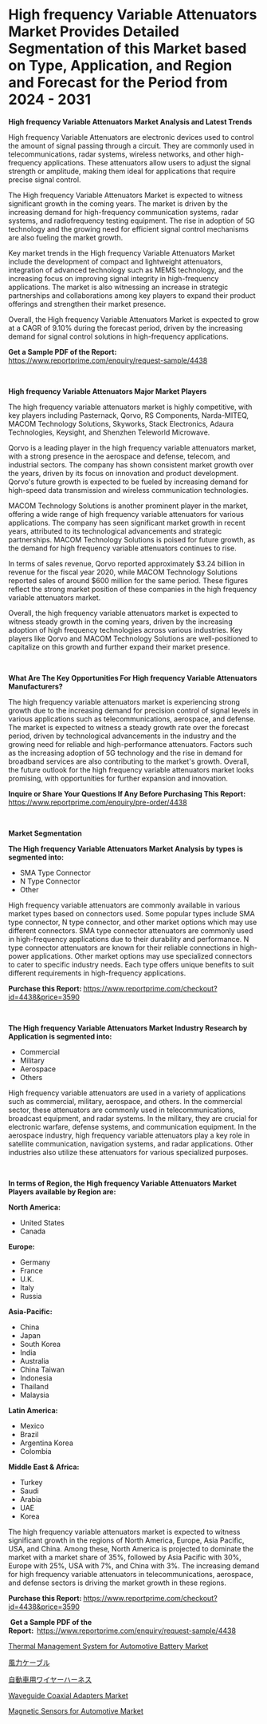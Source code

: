 <p><h1>High frequency Variable Attenuators Market Provides Detailed Segmentation of this Market based on Type, Application, and Region and Forecast for the Period from 2024 - 2031</h1></p><p><strong>High frequency Variable Attenuators Market Analysis and Latest Trends</strong></p>
<p><p>High frequency Variable Attenuators are electronic devices used to control the amount of signal passing through a circuit. They are commonly used in telecommunications, radar systems, wireless networks, and other high-frequency applications. These attenuators allow users to adjust the signal strength or amplitude, making them ideal for applications that require precise signal control.</p><p>The High frequency Variable Attenuators Market is expected to witness significant growth in the coming years. The market is driven by the increasing demand for high-frequency communication systems, radar systems, and radiofrequency testing equipment. The rise in adoption of 5G technology and the growing need for efficient signal control mechanisms are also fueling the market growth.</p><p>Key market trends in the High frequency Variable Attenuators Market include the development of compact and lightweight attenuators, integration of advanced technology such as MEMS technology, and the increasing focus on improving signal integrity in high-frequency applications. The market is also witnessing an increase in strategic partnerships and collaborations among key players to expand their product offerings and strengthen their market presence.</p><p>Overall, the High frequency Variable Attenuators Market is expected to grow at a CAGR of 9.10% during the forecast period, driven by the increasing demand for signal control solutions in high-frequency applications.</p></p>
<p><strong>Get a Sample PDF of the Report:&nbsp;</strong> <a href="https://www.reportprime.com/enquiry/request-sample/4438">https://www.reportprime.com/enquiry/request-sample/4438</a></p>
<p>&nbsp;</p>
<p><strong>High frequency Variable Attenuators Major Market Players</strong></p>
<p><p>The high frequency variable attenuators market is highly competitive, with key players including Pasternack, Qorvo, RS Components, Narda-MITEQ, MACOM Technology Solutions, Skyworks, Stack Electronics, Adaura Technologies, Keysight, and Shenzhen Teleworld Microwave. </p><p>Qorvo is a leading player in the high frequency variable attenuators market, with a strong presence in the aerospace and defense, telecom, and industrial sectors. The company has shown consistent market growth over the years, driven by its focus on innovation and product development. Qorvo's future growth is expected to be fueled by increasing demand for high-speed data transmission and wireless communication technologies.</p><p>MACOM Technology Solutions is another prominent player in the market, offering a wide range of high frequency variable attenuators for various applications. The company has seen significant market growth in recent years, attributed to its technological advancements and strategic partnerships. MACOM Technology Solutions is poised for future growth, as the demand for high frequency variable attenuators continues to rise.</p><p>In terms of sales revenue, Qorvo reported approximately $3.24 billion in revenue for the fiscal year 2020, while MACOM Technology Solutions reported sales of around $600 million for the same period. These figures reflect the strong market position of these companies in the high frequency variable attenuators market.</p><p>Overall, the high frequency variable attenuators market is expected to witness steady growth in the coming years, driven by the increasing adoption of high frequency technologies across various industries. Key players like Qorvo and MACOM Technology Solutions are well-positioned to capitalize on this growth and further expand their market presence.</p></p>
<p>&nbsp;</p>
<p><strong>What Are The Key Opportunities For High frequency Variable Attenuators Manufacturers?</strong></p>
<p><p>The high frequency variable attenuators market is experiencing strong growth due to the increasing demand for precision control of signal levels in various applications such as telecommunications, aerospace, and defense. The market is expected to witness a steady growth rate over the forecast period, driven by technological advancements in the industry and the growing need for reliable and high-performance attenuators. Factors such as the increasing adoption of 5G technology and the rise in demand for broadband services are also contributing to the market's growth. Overall, the future outlook for the high frequency variable attenuators market looks promising, with opportunities for further expansion and innovation.</p></p>
<p><strong>Inquire or Share Your Questions If Any Before Purchasing This Report:</strong> <a href="https://www.reportprime.com/enquiry/pre-order/4438">https://www.reportprime.com/enquiry/pre-order/4438</a></p>
<p>&nbsp;</p>
<p><strong>Market Segmentation</strong></p>
<p><strong>The High frequency Variable Attenuators Market Analysis by types is segmented into:</strong></p>
<p><ul><li>SMA Type Connector</li><li>N Type Connector</li><li>Other</li></ul></p>
<p><p>High frequency variable attenuators are commonly available in various market types based on connectors used. Some popular types include SMA type connector, N type connector, and other market options which may use different connectors. SMA type connector attenuators are commonly used in high-frequency applications due to their durability and performance. N type connector attenuators are known for their reliable connections in high-power applications. Other market options may use specialized connectors to cater to specific industry needs. Each type offers unique benefits to suit different requirements in high-frequency applications.</p></p>
<p><strong>Purchase this Report:&nbsp;</strong><a href="https://www.reportprime.com/checkout?id=4438&price=3590">https://www.reportprime.com/checkout?id=4438&price=3590</a></p>
<p>&nbsp;</p>
<p><strong>The High frequency Variable Attenuators Market Industry Research by Application is segmented into:</strong></p>
<p><ul><li>Commercial</li><li>Military</li><li>Aerospace</li><li>Others</li></ul></p>
<p><p>High frequency variable attenuators are used in a variety of applications such as commercial, military, aerospace, and others. In the commercial sector, these attenuators are commonly used in telecommunications, broadcast equipment, and radar systems. In the military, they are crucial for electronic warfare, defense systems, and communication equipment. In the aerospace industry, high frequency variable attenuators play a key role in satellite communication, navigation systems, and radar applications. Other industries also utilize these attenuators for various specialized purposes.</p></p>
<p>&nbsp;</p>
<p><strong>In terms of Region, the High frequency Variable Attenuators Market Players available by Region are:</strong></p>
<p>
    <p> <strong> North America: </strong>
        <ul>
            <li>United States</li>
            <li>Canada</li>
        </ul>
        </p> 
    <p> <strong> Europe: </strong>
        <ul>
            <li>Germany</li>
            <li>France</li>
            <li>U.K.</li>
            <li>Italy</li>
            <li>Russia</li>
        </ul>
        </p> 
    <p> <strong> Asia-Pacific: </strong>
        <ul>
            <li>China</li>
            <li>Japan</li>
            <li>South Korea</li>
            <li>India</li>
            <li>Australia</li>
            <li>China Taiwan</li>
            <li>Indonesia</li>
            <li>Thailand</li>
            <li>Malaysia</li>
        </ul>
        </p> 
    <p> <strong> Latin America: </strong>
        <ul>
            <li>Mexico</li>
            <li>Brazil</li>
            <li>Argentina Korea</li>
            <li>Colombia</li>
        </ul>
        </p> 
    <p> <strong> Middle East & Africa: </strong>
        <ul>
            <li>Turkey</li>
            <li>Saudi</li>
            <li>Arabia</li>
            <li>UAE</li>
            <li>Korea</li>
        </ul>
    </p>
    </p>
<p><p>The high frequency variable attenuators market is expected to witness significant growth in the regions of North America, Europe, Asia Pacific, USA, and China. Among these, North America is projected to dominate the market with a market share of 35%, followed by Asia Pacific with 30%, Europe with 25%, USA with 7%, and China with 3%. The increasing demand for high frequency variable attenuators in telecommunications, aerospace, and defense sectors is driving the market growth in these regions.</p></p>
<p><strong>Purchase this Report: </strong><a href="https://www.reportprime.com/checkout?id=4438&price=3590">https://www.reportprime.com/checkout?id=4438&price=3590</a></p>
<p>&nbsp;<strong>Get a Sample PDF of the Report:&nbsp;&nbsp;</strong><a href="https://www.reportprime.com/enquiry/request-sample/4438">https://www.reportprime.com/enquiry/request-sample/4438</a></p>
<p><strong></strong></p>
<p><p><a href="https://issuu.com/reportprime-2/docs/thermal-management-system-for-automotive-battery-m">Thermal Management System for Automotive Battery Market</a></p><p><a href="https://github.com/dadanedu33/Market-Research-Report-List-1/blob/main/222497915201.md">風力ケーブル</a></p><p><a href="https://github.com/ihabdkwlxs948/Market-Research-Report-List-1/blob/main/728005015200.md">自動車用ワイヤーハーネス</a></p><p><a href="https://github.com/biheemgalvinlouises6hokrh3h/Market-Research-Report-List-1/blob/main/waveguide-coaxial-adapters-market.md">Waveguide Coaxial Adapters Market</a></p><p><a href="https://issuu.com/reportprime-2/docs/magnetic-sensors-for-automotive-market-size-2030.p">Magnetic Sensors for Automotive Market</a></p></p>